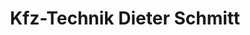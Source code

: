 ---
title: "Kfz-Technik Dieter Schmitt"
url: /muelheim-an-der-ruhr/kfz-technik-dieter-schmitt/
shop: Autowerkstatt
---